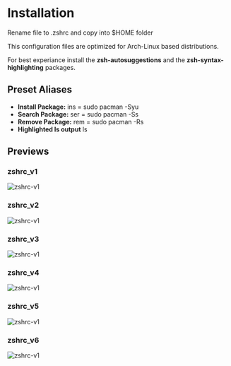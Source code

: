 # Installation


Rename file to .zshrc and copy into $HOME folder

This configuration files are optimized for Arch-Linux based distributions.

For best experiance install the **zsh-autosuggestions** and the **zsh-syntax-highlighting** packages.

## Preset Aliases

* **Install Package:** ins = sudo pacman -Syu
* **Search Package:** ser = sudo pacman -Ss 
* **Remove Package:**  rem = sudo pacman -Rs  
* **Highlighted ls output** ls

## Previews

### zshrc_v1
![zshrc-v1](https://github.com/user4022/custom-zshrc/blob/main/screenshots/zshrc-v1.png?raw=true)

### zshrc_v2
![zshrc-v1](https://github.com/user4022/custom-zshrc/blob/main/screenshots/zshrc-v2.png?raw=true)

### zshrc_v3
![zshrc-v1](https://github.com/user4022/custom-zshrc/blob/main/screenshots/zshrc-v3.png?raw=true)

### zshrc_v4
![zshrc-v1](https://github.com/user4022/custom-zshrc/blob/main/screenshots/zshrc-v4.png?raw=true)

### zshrc_v5
![zshrc-v1](https://github.com/user4022/custom-zshrc/blob/main/screenshots/zshrc-v5.png?raw=true)

### zshrc_v6
![zshrc-v1](https://github.com/user4022/custom-zshrc/blob/main/screenshots/zshrc-v6.png?raw=true)
